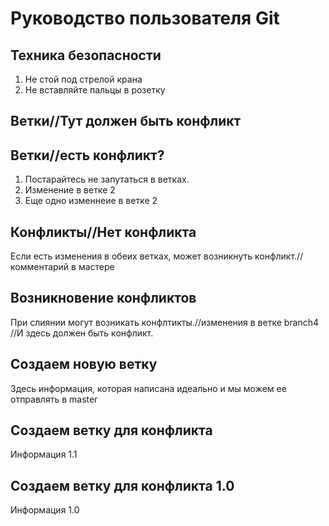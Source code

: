 # Руководство пользователя Git
## Техника безопасности 
1. Не стой под стрелой крана
2. Не вставляйте пальцы в розетку

## Ветки//Тут должен быть конфликт
## Ветки//есть конфликт?
1. Постарайтесь не запутаться в ветках.
2. Изменение в ветке 2
3. Еще одно изменнеие в ветке 2

## Конфликты//Нет конфликта
Если есть изменения в обеих ветках, может возникнуть конфликт.//комментарий в мастере
## Возникновение конфликтов
При слиянии могут возникать конфлтикты.//изменения в ветке branch4
//И здесь должен быть конфликт.

## Создаем новую ветку

Здесь информация, которая написана идеально и мы можем ее отправлять в master

## Создаем ветку для конфликта

Информация 1.1

## Создаем ветку для конфликта 1.0
Информация 1.0
